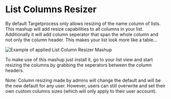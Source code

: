 
# List Columns Resizer

By default Targetprocess only allows resizing of the name column of lists. This mashup will add resize capabilities to all columns in your list. Additionally it will add column seperator that span the whole column and not only the column header. This makes your list look more like a table...

![Example of applied List Column Resizer Mashup](https://github.com/TargetProcess/TP3MashupLibrary/raw/master/List%20Columns%20Resizer/list-columns-resizer.png)

To make use of this mashup just install it, go to your list view and start resizing the columns by grabbing the seperators between the column headers.

Note: Column resizing made by admins will change the default and will be the new default for any user. However, users can still overwrite and set their own custom columns sizes (which will only apply to their user account).
